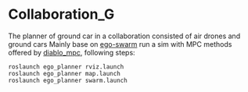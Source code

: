 # Collaboration_G
The planner of ground car in a collaboration consisted of air drones and ground cars 
Mainly base on [ego-swarm](https://github.com/ZJU-FAST-Lab/ego-planner-swarm)
run a sim with MPC methods offered by [diablo_mpc](https://github.com/GaoLon/diablo_mpc),  following steps:
```
roslaunch ego_planner rviz.launch
roslaunch ego_planner map.launch
roslaunch ego_planner swarm.launch 
```


